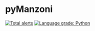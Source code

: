 # pyManzoni

[![Total alerts](https://img.shields.io/lgtm/alerts/g/rtesse/pyManzoni.svg?logo=lgtm&logoWidth=18)](https://lgtm.com/projects/g/rtesse/pyManzoni/alerts/)
[![Language grade: Python](https://img.shields.io/lgtm/grade/python/g/rtesse/pyManzoni.svg?logo=lgtm&logoWidth=18)](https://lgtm.com/projects/g/rtesse/pyManzoni/context:python)

